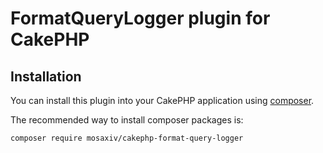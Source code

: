 # FormatQueryLogger plugin for CakePHP

## Installation

You can install this plugin into your CakePHP application using [composer](http://getcomposer.org).

The recommended way to install composer packages is:

```
composer require mosaxiv/cakephp-format-query-logger
```
